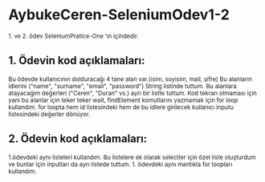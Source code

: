 # AybukeCeren-SeleniumOdev1-2
<sub> 1. ve 2. ödev SeleniumPratice-One 'ın içindedir.</sub>

## 1. Ödevin kod açıklamaları:
<sup> Bu ödevde kullanıcının dolduracağı 4 tane alan var.(isim, soyisim, mail, şifre) </sup>
<sup> Bu alanların idlerini ("name", "surname", "email", "password") String listinde tuttum. </sup>
<sup> Bu alanlara atayacağım değerleri ("Ceren", "Duran" vs.) ayrı bir listte tuttum. </sup>
<sup> Kod tekrarı olmaması için yani bu alanlar için teker teker wait, findElement komutlarını yazmamak için for loop kullandım. </sup>
<sup> for loopta hem id listesindeki hem de bu idlere girilecek kullanıcı inputu listesindeki değerler dönüyor. </sup>

## 2. Ödevin kod açıklamaları:
<sup> 1.ödevdeki aynı listeleri kullandım. </sup>
<sup> Bu listelere ek olarak selectler için özel liste oluşturdum ve bunlar için inputları da ayrı listede tuttum. 1. ödevdeki aynı mantıkla for loopları kullandım.</sup>

